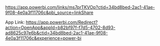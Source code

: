 https://app.powerbi.com/links/ms7prTKVOp?ctid=34bd8bed-2ac1-41ae-9f08-4e0a3f11706c&pbi_source=linkShare

App Link: https://app.powerbi.com/Redirect?action=OpenApp&appId=b82bf97f-f7d5-4702-8d93-ad8625c97e6b&ctid=34bd8bed-2ac1-41ae-9f08-4e0a3f11706c&experience=power-bi

